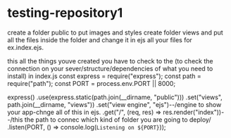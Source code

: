 # testing-repository1
create a folder public to put images and styles
create folder views and put all the files inside the folder and change it in ejs all your files for ex.index.ejs.

this all the things youve created you have to check to the 
(to check the connection on your sever/structure/dependencies of what you need to install)
in index.js const express = require("express");
const path = require("path");
const PORT = process.env.PORT || 8000;

express()
  .use(express.static(path.join(__dirname, "public")))
  .set("views", path.join(__dirname, "views"))
  .set("view engine", "ejs")--/engine to show your app-chnge all of this in ejs.
  .get("/", (req, res) => res.render("index"))--/this the path to connec which kind of folder you are going to deploy/
  .listen(PORT, () => console.log(`Listening on ${PORT}`));

